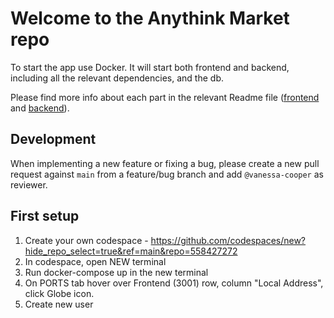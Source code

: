 # Welcome to the Anythink Market repo

To start the app use Docker. It will start both frontend and backend, including all the relevant dependencies, and the db.

Please find more info about each part in the relevant Readme file ([frontend](frontend/readme.md) and [backend](backend/README.md)).

## Development

When implementing a new feature or fixing a bug, please create a new pull request against `main` from a feature/bug branch and add `@vanessa-cooper` as reviewer.

## First setup

1. Create your own codespace - https://github.com/codespaces/new?hide_repo_select=true&ref=main&repo=558427272
2. In codespace, open NEW terminal
3. Run docker-compose up in the new terminal
4. On PORTS tab hover over Frontend (3001) row, column "Local Address", click Globe icon. 
5. Create new user